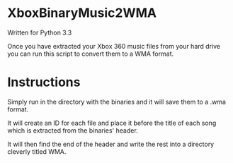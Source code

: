 # XboxBinaryMusic2WMA

Written for Python 3.3 

Once you have extracted your Xbox 360 music files from your hard drive you can run this script to convert them to a WMA format.

# Instructions #
Simply run in the directory with the binaries and it will save them to a .wma format.

It will create an ID for each file and place it before the title of each song which is extracted from the binaries' header.

It will then find the end of the header and write the rest into a directory cleverly titled WMA.
